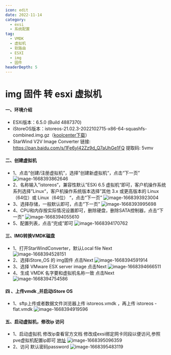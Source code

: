 ```yaml
---
icon: edit
date: 2022-11-14
category:
  - exsi
  - 系统配置
tag:
  - VMDK
  - 虚拟机
  - 软路由
  - ESXI
  - img
  - 固件
headerDepth: 5
---
```



# img 固件 转 esxi 虚拟机
#### 一、环境介绍

- ESXi版本：6.5.0 (Build 4887370)
- iStoreOS版本：istoreos-21.02.3-2022102715-x86-64-squashfs-combined.img.gz（[koolcenter下载](https://fw.koolcenter.com/iStoreOS/)）
- StarWind V2V Image Converter 链接: https://pan.baidu.com/s/1Fe6yI42Zz9d_Q7aUhGe1FQ 提取码: 5vmv
#### 二、创建虚拟机
- 1、点击“创建/注册虚拟机”，选择”创建新虚拟机“，点击“下一页”
![image-1668393862646](https://local.wuanwanghao.top:9000/test/test/image-1668393862646.png)
- 2、名称输入”istoreos“，兼容性默认”ESXi 6.5 虚拟机“即可，客户机操作系统系列选择”Linux“，客户机操作系统版本选择”其他 3.x 或更高版本的 Linux（64位）或 Linux（64位） “，点击“下一页”
![image-1668393923004](https://local.wuanwanghao.top:9000/test/test/image-1668393923004.png)
- 3、选择存储，一般默认即可，点击“下一页”
 ![image-1668393995698](https://local.wuanwanghao.top:9000/test/test/image-1668393995698.png)
- 4、CPU和内存按实际情况设置即可，删除硬盘，删除SATA控制器，点击“下一页”
![image-1668394055610](https://local.wuanwanghao.top:9000/test/test/image-1668394055610.png)
- 5、配置列表，点击“完成”即可
![image-1668394170762](https://local.wuanwanghao.top:9000/test/test/image-1668394170762.png) 
#### 三、IMG转换VMDK磁盘
- 1、打开StarWindConverter，默认Local file Next
![image-1668394528151](https://local.wuanwanghao.top:9000/test/test/image-1668394528151.png)
- 2、选择iStore_OS 的 img固件  点击Next
 ![image-1668394591914](https://local.wuanwanghao.top:9000/test/test/image-1668394591914.png)
- 3、选择 VMware ESX server image 点击Next
 ![image-1668394666511](https://local.wuanwanghao.top:9000/test/test/image-1668394666511.png)
- 4、生成 VMDK 名字要和虚拟机名称一致 点击Next
![image-1668394754586](https://local.wuanwanghao.top:9000/test/test/image-1668394754586.png)
#### 四 、上传vmdk ,并启动iStore OS
- 1、sftp上传或者数据文件浏览器上传 istoreos.vmdk ，再上传 istoreos -flat.vmdk
 ![image-1668394919596](https://local.wuanwanghao.top:9000/test/test/image-1668394919596.png)
 #### 五、启动虚拟机，修改ip 访问
- 1、启动虚拟机 修改ip查看官方文档 修改成exsi绑定网卡同段以便访问,参照pve虚拟机配置ip即可 [地址](http://doc.linkease.com/zh/guide/istoreos/install_pve.html#pve-%E5%AE%89%E8%A3%85)
![image-1668395096359](https://local.wuanwanghao.top:9000/test/test/image-1668395096359.png) 
- 2、访问 默认密码password
![image-1668395483119](https://local.wuanwanghao.top:9000/test/test/image-1668395483119.png)
